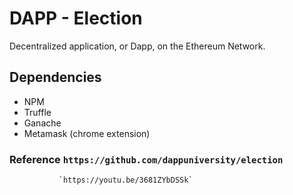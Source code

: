 # DAPP - Election

Decentralized application, or Dapp, on the Ethereum Network.

## Dependencies
- NPM
- Truffle
- Ganache
- Metamask (chrome extension)

### Reference  `https://github.com/dappuniversity/election`
               `https://youtu.be/3681ZYbDSSk`